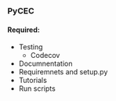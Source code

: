 ### PyCEC

#### Required:

- Testing
	- Codecov
- Documnentation
- Requiremnets and setup.py
- Tutorials
- Run scripts
